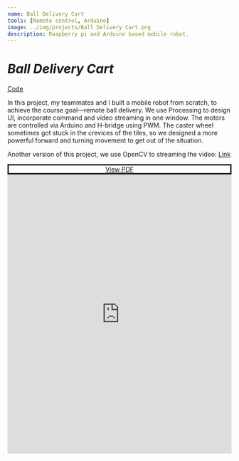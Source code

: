 ```yaml
---
name: Ball Delivery Cart
tools: [Remote control, Arduino]
image: ../img/projects/Ball Delivery Cart.png
description: Raspberry pi and Arduino based mobile robot.
---
```

# _Ball Delivery Cart_

[Code](https://github.com/liver121888/NTUBME-2021-MechatronicsIV-FinalProject)

In this project, my teammates and I built a mobile robot from scratch, to achieve the course goal—remote ball delivery.
We use Processing to design UI, incorporate command and video streaming in one window. The motors are controlled via Arduino and H-bridge using PWM.
The caster wheel sometimes got stuck in the crevices of the tiles, so we designed a more powerful forward and turning movement to get out of the situation.

Another version of this project, we use OpenCV to streaming the video:
[Link](https://youtu.be/2J82phaPbww)


<style> .pdf-embed-wrap-87f43424-063f-4e2e-8f19-5bdf01cb7be0 { display:flex; flex-direction: column; width: 100%; height: 650px; } .pdf-embed-container-87f43424-063f-4e2e-8f19-5bdf01cb7be0 { height: 100%; } .pdf-link-87f43424-063f-4e2e-8f19-5bdf01cb7be0 { background-color: white; text-align: center; border-style: solid; } .pdf-embed-container-87f43424-063f-4e2e-8f19-5bdf01cb7be0 iframe { width: 100%; height: 100%; } </style>
<div class="pdf-embed-wrap-87f43424-063f-4e2e-8f19-5bdf01cb7be0"> <div class="pdf-link-87f43424-063f-4e2e-8f19-5bdf01cb7be0"> <a href="https://github.com/liver121888/NTUBME-2021-MechatronicsIV-FinalProject/blob/890093dbf5e0c40bd0c7c970c01cdc2dad535035/MechatronicsIV.pdf" target="_blank">View PDF</a> </div> <div class="pdf-embed-container-87f43424-063f-4e2e-8f19-5bdf01cb7be0"> <iframe src="https://github.com/liver121888/NTUBME-2021-MechatronicsIV-FinalProject/raw/890093dbf5e0c40bd0c7c970c01cdc2dad535035/MechatronicsIV.pdf" frameborder="0" allowfullscreen=""></iframe> </div> </div>
